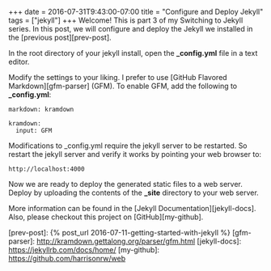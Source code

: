 +++
date = 2016-07-31T9:43:00-07:00
title = "Configure and Deploy Jekyll"
tags = ["jekyll"]
+++
Welcome! This is part 3 of my Switching to Jekyll series.  In this post, we will configure and deploy the Jekyll we installed in the [previous post][prev-post].

In the root directory of your jekyll install, open the **_config.yml** file in a text editor.

Modify the settings to your liking.  I prefer to use [GitHub Flavored Markdown][gfm-parser] (GFM).  To enable GFM, add the following to **_config.yml**:

```
markdown: kramdown

kramdown:
  input: GFM
```

Modifications to _config.yml require the jekyll server to be restarted.  So restart the jekyll server and verify it works by pointing your web browser to:

```
http://localhost:4000
```

Now we are ready to deploy the generated static files to a web server.  Deploy by uploading the contents of the **_site** directory to your web server.

More information can be found in the [Jekyll Documentation][jekyll-docs].  Also, please checkout this project on [GitHub][my-github].

[prev-post]:      {% post_url 2016-07-11-getting-started-with-jekyll %}
[gfm-parser]:     http://kramdown.gettalong.org/parser/gfm.html
[jekyll-docs]:    https://jekyllrb.com/docs/home/
[my-github]:      https://github.com/harrisonrw/web


